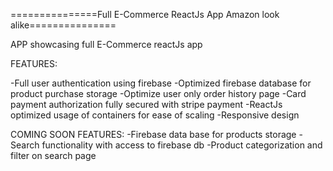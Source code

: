 ===============Full E-Commerce ReactJs App Amazon look alike===============

APP showcasing full E-Commerce reactJs app

FEATURES:

-Full user authentication using firebase
-Optimized firebase database for product purchase storage
-Optimize user only order history page
-Card payment authorization fully secured with stripe payment
-ReactJs optimized usage of containers for ease of scaling
-Responsive design

COMING SOON FEATURES:
-Firebase data base for products storage
-Search functionality with access to firebase db
-Product categorization and filter on search page
